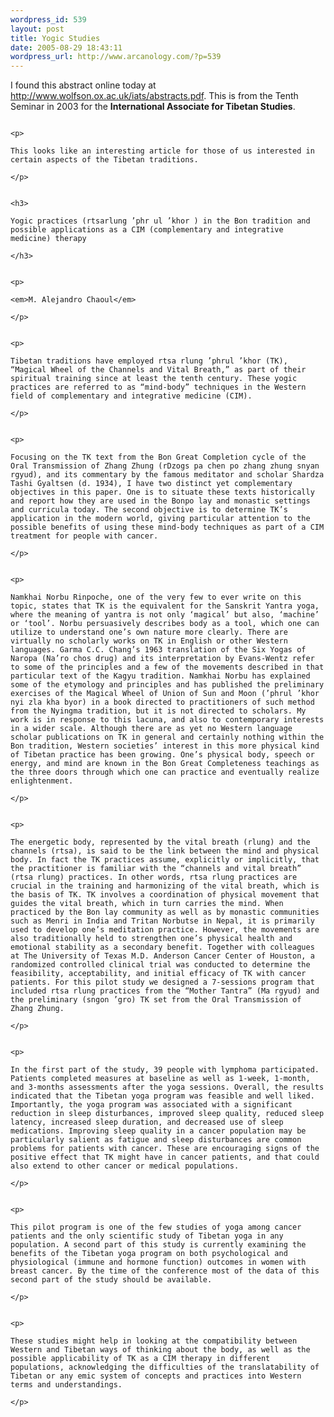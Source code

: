 ```yaml
--- 
wordpress_id: 539
layout: post
title: Yogic Studies
date: 2005-08-29 18:43:11
wordpress_url: http://www.arcanology.com/?p=539
---
```

<p>
                                                                                                                                                                                                                                                                                                                                                                                                                                                                                                                                                                                                                                                                                                                                                                          I found this abstract online today at <a href="http://www.wolfson.ox.ac.uk/iats/abstracts.pdf">http://www.wolfson.ox.ac.uk/iats/abstracts.pdf</a>. This is from the Tenth Seminar in 2003 for the <strong>International Associate for Tibetan Studies</strong>.
                                                                                                                                                                                                                                                                                                                                                                                                                                                                                                                                                                                                                                                                                                                                                                        </p>
                                                                                                                                                                                                                                                                                                                                                                                                                                                                                                                                                                                                                                                                                                                                                                        
                                                                                                                                                                                                                                                                                                                                                                                                                                                                                                                                                                                                                                                                                                                                                                        <p>
                                                                                                                                                                                                                                                                                                                                                                                                                                                                                                                                                                                                                                                                                                                                                                          This looks like an interesting article for those of us interested in certain aspects of the Tibetan traditions.
                                                                                                                                                                                                                                                                                                                                                                                                                                                                                                                                                                                                                                                                                                                                                                        </p>
                                                                                                                                                                                                                                                                                                                                                                                                                                                                                                                                                                                                                                                                                                                                                                        
                                                                                                                                                                                                                                                                                                                                                                                                                                                                                                                                                                                                                                                                                                                                                                        <h3>
                                                                                                                                                                                                                                                                                                                                                                                                                                                                                                                                                                                                                                                                                                                                                                          Yogic practices (rtsarlung ’phr ul ’khor ) in the Bon tradition and possible applications as a CIM (complementary and integrative medicine) therapy
                                                                                                                                                                                                                                                                                                                                                                                                                                                                                                                                                                                                                                                                                                                                                                        </h3>
                                                                                                                                                                                                                                                                                                                                                                                                                                                                                                                                                                                                                                                                                                                                                                        
                                                                                                                                                                                                                                                                                                                                                                                                                                                                                                                                                                                                                                                                                                                                                                        <p>
                                                                                                                                                                                                                                                                                                                                                                                                                                                                                                                                                                                                                                                                                                                                                                          <em>M. Alejandro Chaoul</em>
                                                                                                                                                                                                                                                                                                                                                                                                                                                                                                                                                                                                                                                                                                                                                                        </p>
                                                                                                                                                                                                                                                                                                                                                                                                                                                                                                                                                                                                                                                                                                                                                                        
                                                                                                                                                                                                                                                                                                                                                                                                                                                                                                                                                                                                                                                                                                                                                                        <p>
                                                                                                                                                                                                                                                                                                                                                                                                                                                                                                                                                                                                                                                                                                                                                                          Tibetan traditions have employed rtsa rlung ’phrul ’khor (TK), “Magical Wheel of the Channels and Vital Breath,” as part of their spiritual training since at least the tenth century. These yogic practices are referred to as “mind-body” techniques in the Western field of complementary and integrative medicine (CIM).
                                                                                                                                                                                                                                                                                                                                                                                                                                                                                                                                                                                                                                                                                                                                                                        </p>
                                                                                                                                                                                                                                                                                                                                                                                                                                                                                                                                                                                                                                                                                                                                                                        
                                                                                                                                                                                                                                                                                                                                                                                                                                                                                                                                                                                                                                                                                                                                                                        <p>
                                                                                                                                                                                                                                                                                                                                                                                                                                                                                                                                                                                                                                                                                                                                                                          Focusing on the TK text from the Bon Great Completion cycle of the Oral Transmission of Zhang Zhung (rDzogs pa chen po zhang zhung snyan rgyud), and its commentary by the famous meditator and scholar Shardza Tashi Gyaltsen (d. 1934), I have two distinct yet complementary objectives in this paper. One is to situate these texts historically and report how they are used in the Bonpo lay and monastic settings and curricula today. The second objective is to determine TK’s application in the modern world, giving particular attention to the possible benefits of using these mind-body techniques as part of a CIM treatment for people with cancer.
                                                                                                                                                                                                                                                                                                                                                                                                                                                                                                                                                                                                                                                                                                                                                                        </p>
                                                                                                                                                                                                                                                                                                                                                                                                                                                                                                                                                                                                                                                                                                                                                                        
                                                                                                                                                                                                                                                                                                                                                                                                                                                                                                                                                                                                                                                                                                                                                                        <p>
                                                                                                                                                                                                                                                                                                                                                                                                                                                                                                                                                                                                                                                                                                                                                                          Namkhai Norbu Rinpoche, one of the very few to ever write on this topic, states that TK is the equivalent for the Sanskrit Yantra yoga, where the meaning of yantra is not only ‘magical’ but also, ‘machine’ or ‘tool’. Norbu persuasively describes body as a tool, which one can utilize to understand one’s own nature more clearly. There are virtually no scholarly works on TK in English or other Western languages. Garma C.C. Chang’s 1963 translation of the Six Yogas of Naropa (Na’ro chos drug) and its interpretation by Evans-Wentz refer to some of the principles and a few of the movements described in that particular text of the Kagyu tradition. Namkhai Norbu has explained some of the etymology and principles and has published the preliminary exercises of the Magical Wheel of Union of Sun and Moon (’phrul ’khor nyi zla kha byor) in a book directed to practitioners of such method from the Nyingma tradition, but it is not directed to scholars. My work is in response to this lacuna, and also to contemporary interests in a wider scale. Although there are as yet no Western language scholar publications on TK in general and certainly nothing within the Bon tradition, Western societies’ interest in this more physical kind of Tibetan practice has been growing. One’s physical body, speech or energy, and mind are known in the Bon Great Completeness teachings as the three doors through which one can practice and eventually realize enlightenment.
                                                                                                                                                                                                                                                                                                                                                                                                                                                                                                                                                                                                                                                                                                                                                                        </p>
                                                                                                                                                                                                                                                                                                                                                                                                                                                                                                                                                                                                                                                                                                                                                                        
                                                                                                                                                                                                                                                                                                                                                                                                                                                                                                                                                                                                                                                                                                                                                                        <p>
                                                                                                                                                                                                                                                                                                                                                                                                                                                                                                                                                                                                                                                                                                                                                                          The energetic body, represented by the vital breath (rlung) and the channels (rtsa), is said to be the link between the mind and physical body. In fact the TK practices assume, explicitly or implicitly, that the practitioner is familiar with the “channels and vital breath” (rtsa rlung) practices. In other words, rtsa rlung practices are crucial in the training and harmonizing of the vital breath, which is the basis of TK. TK involves a coordination of physical movement that guides the vital breath, which in turn carries the mind. When practiced by the Bon lay community as well as by monastic communities such as Menri in India and Tritan Norbutse in Nepal, it is primarily used to develop one’s meditation practice. However, the movements are also traditionally held to strengthen one’s physical health and emotional stability as a secondary benefit. Together with colleagues at The University of Texas M.D. Anderson Cancer Center of Houston, a randomized controlled clinical trial was conducted to determine the feasibility, acceptability, and initial efficacy of TK with cancer patients. For this pilot study we designed a 7-sessions program that included rtsa rlung practices from the “Mother Tantra” (Ma rgyud) and the preliminary (sngon ’gro) TK set from the Oral Transmission of Zhang Zhung.
                                                                                                                                                                                                                                                                                                                                                                                                                                                                                                                                                                                                                                                                                                                                                                        </p>
                                                                                                                                                                                                                                                                                                                                                                                                                                                                                                                                                                                                                                                                                                                                                                        
                                                                                                                                                                                                                                                                                                                                                                                                                                                                                                                                                                                                                                                                                                                                                                        <p>
                                                                                                                                                                                                                                                                                                                                                                                                                                                                                                                                                                                                                                                                                                                                                                          In the first part of the study, 39 people with lymphoma participated. Patients completed measures at baseline as well as 1-week, 1-month, and 3-months assessments after the yoga sessions. Overall, the results indicated that the Tibetan yoga program was feasible and well liked. Importantly, the yoga program was associated with a significant reduction in sleep disturbances, improved sleep quality, reduced sleep latency, increased sleep duration, and decreased use of sleep medications. Improving sleep quality in a cancer population may be particularly salient as fatigue and sleep disturbances are common problems for patients with cancer. These are encouraging signs of the positive effect that TK might have in cancer patients, and that could also extend to other cancer or medical populations.
                                                                                                                                                                                                                                                                                                                                                                                                                                                                                                                                                                                                                                                                                                                                                                        </p>
                                                                                                                                                                                                                                                                                                                                                                                                                                                                                                                                                                                                                                                                                                                                                                        
                                                                                                                                                                                                                                                                                                                                                                                                                                                                                                                                                                                                                                                                                                                                                                        <p>
                                                                                                                                                                                                                                                                                                                                                                                                                                                                                                                                                                                                                                                                                                                                                                          This pilot program is one of the few studies of yoga among cancer patients and the only scientific study of Tibetan yoga in any population. A second part of this study is currently examining the benefits of the Tibetan yoga program on both psychological and physiological (immune and hormone function) outcomes in women with breast cancer. By the time of the conference most of the data of this second part of the study should be available.
                                                                                                                                                                                                                                                                                                                                                                                                                                                                                                                                                                                                                                                                                                                                                                        </p>
                                                                                                                                                                                                                                                                                                                                                                                                                                                                                                                                                                                                                                                                                                                                                                        
                                                                                                                                                                                                                                                                                                                                                                                                                                                                                                                                                                                                                                                                                                                                                                        <p>
                                                                                                                                                                                                                                                                                                                                                                                                                                                                                                                                                                                                                                                                                                                                                                          These studies might help in looking at the compatibility between Western and Tibetan ways of thinking about the body, as well as the possible applicability of TK as a CIM therapy in different populations, acknowledging the difficulties of the translatability of Tibetan or any emic system of concepts and practices into Western terms and understandings.
                                                                                                                                                                                                                                                                                                                                                                                                                                                                                                                                                                                                                                                                                                                                                                        </p>